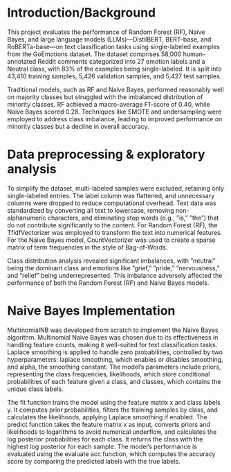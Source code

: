 # Introduction/Background
This project evaluates the performance of Random Forest (RF), Naive Bayes, and large language models (LLMs)—DistilBERT,
BERT-base, and RoBERTa-base—on text classification tasks using single-labeled examples from the GoEmotions dataset.
The dataset comprises 58,000 human-annotated Reddit comments categorized into 27 emotion labels and a Neutral class,
with 83% of the examples being single-labeled. It is split into 43,410 training samples, 5,426 validation samples, and
5,427 test samples.

Traditional models, such as RF and Naive Bayes, performed reasonably well on majority
classes but struggled with the imbalanced distribution of minority classes. RF achieved a macro-average F1-score of 0.40,
while Naive Bayes scored 0.28. Techniques like SMOTE and undersampling were employed to address class imbalance,
leading to improved performance on minority classes but a decline in overall accuracy.

# Data preprocessing & exploratory analysis

To simplify the dataset, multi-labeled samples were excluded, retaining only single-labeled entries. The label column
was flattened, and unnecessary columns were dropped to reduce computational overhead. Text data was standardized by
converting all text to lowercase, removing non-alphanumeric characters, and eliminating stop words (e.g., ”is,” ”the”) that
do not contribute significantly to the content. For Random Forest (RF), the TfidfVectorizer was employed to transform
the text into numerical features. For the Naive Bayes model, CountVectorizer was used to create a sparse matrix of term
frequencies in the style of Bag-of-Words.

Class distribution analysis revealed significant imbalances, with ”neutral” being the dominant class and emotions like
”grief,” ”pride,” ”nervousness,” and ”relief” being underrepresented. This imbalance adversely affected the performance of
both the Random Forest (RF) and Naive Bayes models.

# Naive Bayes Implementation
MultinomialNB was developed from scratch to implement the Naive Bayes algorithm. Multinomial Naive Bayes was
chosen due to its effectiveness in handling feature counts, making it well-suited for text classification tasks.
Laplace smoothing is applied to handle zero probabilities, controlled by two hyperparameters: laplace smoothing, which
enables or disables smoothing, and alpha, the smoothing constant. The model’s parameters include priors, representing the
class frequencies, likelihoods, which store conditional probabilities of each feature given a class, and classes, which contains
the unique class labels.

The fit function trains the model using the feature matrix x and class labels y. It computes prior probabilities, filters the
training samples by class, and calculates the likelihoods, applying Laplace smoothing if enabled. The predict function takes
the feature matrix x as input, converts priors and likelihoods to logarithms to avoid numerical underflow, and calculates the
log posterior probabilities for each class. It returns the class with the highest log posterior for each sample. The model’s
performance is evaluated using the evaluate acc function, which computes the accuracy score by comparing the predicted
labels with the true labels.
